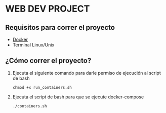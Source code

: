 # WEB DEV PROJECT
## Requisitos para correr el proyecto
- [Docker](https://www.docker.com/products/docker-desktop)
- Terminal Linux/Unix

## ¿Cómo correr el proyecto?
1. Ejecuta el siguiente comando para darle permiso de ejecución al script de bash 
    
    ```chmod +x run_containers.sh```
2. Ejecuta el script de bash para que se ejecute docker-compose

    ```./containers.sh```
